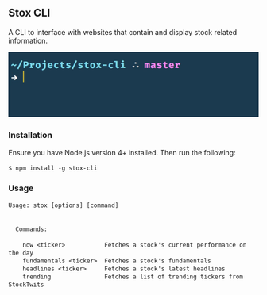 ## Stox CLI

A CLI to interface with websites that contain and display stock related information.

![Stox Demo](demo.gif "Stox Demo")

### Installation
Ensure you have Node.js version 4+ installed. Then run the following:
```
$ npm install -g stox-cli
```

### Usage
```
Usage: stox [options] [command]


  Commands:

    now <ticker>           Fetches a stock's current performance on the day
    fundamentals <ticker>  Fetches a stock's fundamentals
    headlines <ticker>     Fetches a stock's latest headlines
    trending               Fetches a list of trending tickers from StockTwits
```
